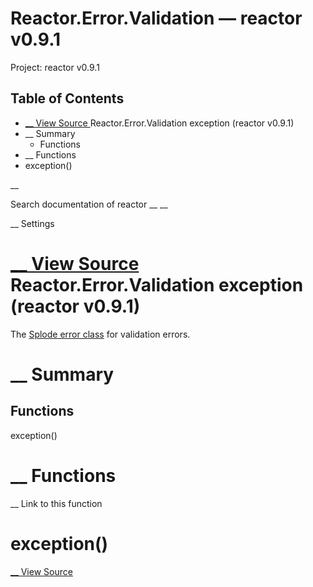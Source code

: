 # Reactor.Error.Validation — reactor v0.9.1

Project: reactor v0.9.1

## Table of Contents

- [ __ View Source ](external_link) Reactor.Error.Validation exception (reactor v0.9.1)
- __ Summary
  - Functions
- __ Functions
- exception()

__

Search documentation of reactor __ __

__ Settings

#  [ __ View Source ](external_link) Reactor.Error.Validation exception (reactor v0.9.1)

The [Splode error class](external_link) for validation errors.

#  __ Summary

##  Functions

exception()

#  __ Functions

__ Link to this function

# exception()

[ __ View Source ](external_link)
